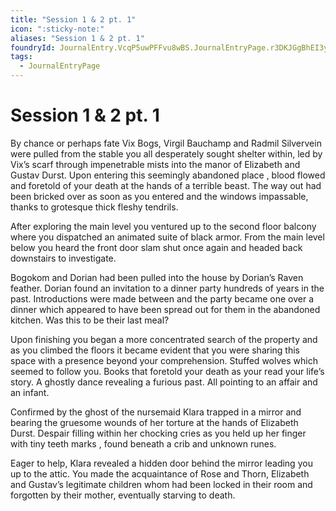 ```yaml
---
title: "Session 1 & 2 pt. 1"
icon: ":sticky-note:"
aliases: "Session 1 & 2 pt. 1"
foundryId: JournalEntry.VcqP5uwPFFvu8wBS.JournalEntryPage.r3DKJGgBhEI3ye2q
tags:
  - JournalEntryPage
---
```


# Session 1 & 2 pt. 1
By chance or perhaps fate Vix Bogs, Virgil Bauchamp and Radmil Silvervein were pulled from the stable you all desperately sought shelter within, led by Vix’s scarf through impenetrable mists into the manor of Elizabeth and Gustav Durst. Upon entering this seemingly abandoned place , blood flowed and foretold of your death at the hands of a terrible beast. The way out had been bricked over as soon as you entered and the windows impassable, thanks to grotesque thick fleshy tendrils.

After exploring the main level you ventured up to the second floor balcony where you dispatched an animated suite of black armor. From the main level below you heard the front door slam shut once again and headed back downstairs to investigate.

Bogokom and Dorian had been pulled into the house by Dorian’s Raven feather. Dorian found an invitation to a dinner party hundreds of years in the past. Introductions were made between and the party became one over a dinner which appeared to have been spread out for them in the abandoned kitchen. Was this to be their last meal?

Upon finishing you began a more concentrated search of the property and as you climbed the floors it became evident that you were sharing this space with a presence beyond your comprehension. Stuffed wolves which seemed to follow you. Books that foretold your death as your read your life’s story. A ghostly dance revealing a furious past. All pointing to an affair and an infant.

Confirmed by the ghost of the nursemaid Klara trapped in a mirror and bearing the gruesome wounds of her torture at the hands of Elizabeth Durst. Despair filling within her chocking cries as you held up her finger with tiny teeth marks , found beneath a crib and unknown runes.

Eager to help, Klara revealed a hidden door behind the mirror leading you up to the attic. You made the acquaintance of Rose and Thorn, Elizabeth and Gustav’s legitimate children whom had been locked in their room and forgotten by their mother, eventually starving to death.